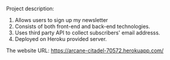 Project description:

1. Allows users to sign up my newsletter
2. Consists of both front-end and back-end technologies.
3. Uses third party API to collect subscribers' email addresss.
4. Deployed on Heroku provided server.

The website URL: https://arcane-citadel-70572.herokuapp.com/
